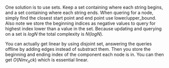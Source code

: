 One solution is to use sets. Keep a set containing where each string begins, and a set containing where each string ends. When quering for a node, simply find the closest start point and end point use lower/upper_bound. Also note we store the beginning indices as negative values to query for highest index lower than a value in the set. Because updating and querying on a set is $logN$ the total complexity is $N(logN)$.

You can actually get linear by using disjoint set, answering the queries offline by adding edges instead of substract them. Then you store the beginning and ending index of the component each node is in. You can then get $O(Ninv_ack)$ which is essential linear.
